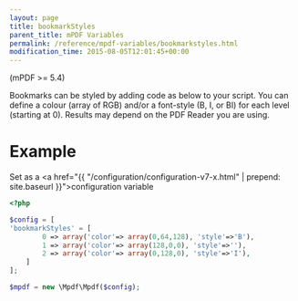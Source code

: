 ```yaml
---
layout: page
title: bookmarkStyles
parent_title: mPDF Variables
permalink: /reference/mpdf-variables/bookmarkstyles.html
modification_time: 2015-08-05T12:01:45+00:00
---
```


(mPDF >= 5.4)

Bookmarks can be styled by adding code as below to your script. You can define a colour (array of RGB) and/or a font-style (B, I, or BI) for each level (starting at 0). Results may depend on the PDF Reader you are using.

# Example

Set as a <a href="{{ "/configuration/configuration-v7-x.html" | prepend: site.baseurl }}">configuration variable</a>

```php
<?php

$config = [
'bookmarkStyles' = [
		0 => array('color'=> array(0,64,128), 'style'=>'B'),
		1 => array('color'=> array(128,0,0), 'style'=>''),
		2 => array('color'=> array(0,128,0), 'style'=>'I'),
	]
];

$mpdf = new \Mpdf\Mpdf($config);

```

